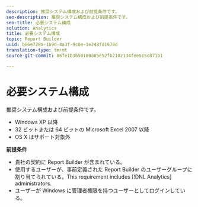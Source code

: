 ```yaml
---
description: 推奨システム構成および前提条件です。
seo-description: 推奨システム構成および前提条件です。
seo-title: 必要システム構成
solution: Analytics
title: 必要システム構成
topic: Report Builder
uuid: b86e728a-1b9d-4a3f-9c0e-1e248fd1979d
translation-type: tm+mt
source-git-commit: 86fe1b3650100a05e52fb2102134fee515c871b1

---
```



# 必要システム構成

推奨システム構成および前提条件です。

* Windows XP 以降
* 32 ビットまたは 64 ビットの Microsoft Excel 2007 以降
* OS X はサポート対象外

**前提条件**

* 貴社の契約に Report Builder が含まれている。
* 使用するユーザーが、事前定義された Report Builder のユーザーグループに割り当てられている。This requirement includes [!DNL Analytics] administrators.
* ユーザーが Windows に管理者権限を持つユーザーとしてログインしている。

